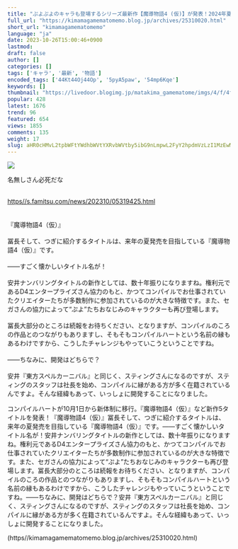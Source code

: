 ```yaml
---
title: "ぷよぷよのキャラも登場するシリーズ最新作【魔導物語4 (仮)】が発表！2024年夏発売へ "
full_url: "https://kimamagamematomemo.blog.jp/archives/25310020.html"
short_url: "kimamagamematomemo"
language: "ja"
date: 2023-10-26T15:00:46+0900
lastmod: 
draft: false
author: []
categories: []
tags: ['キャラ', '最新', '物語']
encoded_tags: ['44Kt44Oj44Op', '5pyA5paw', '54mp6Kqe']
keywords: []
thumbnail: "https://livedoor.blogimg.jp/matakima_gamematome/imgs/4/f/4f7cc322.jpg"
popular: 428
latest: 1676
trend: 96
featured: 654
views: 1855
comments: 135
weight: 17
slug: aHR0cHMvL2tpbWFtYWdhbWVtYXRvbWVtby5ibG9nLmpwL2FyY2hpdmVzLzI1MzEwMDIwLmh0bWw=
---
```


![](https://livedoor.blogimg.jp/matakima_gamematome/imgs/4/f/4f7cc322.jpg)

<div><p class='ui-sortable-handle'>名無しさん必死だな </p><br> <a target='_blank' href='https//s.famitsu.com/news/202310/05319425.html'>https//s.famitsu.com/news/202310/05319425.html</a> <br> <br> <br> 『魔導物語4（仮）』 <br> <br> 冨長そして、つぎに紹介するタイトルは、来年の夏発売を目指している『魔導物語4（仮）』です。 <br> <br> ――すごく懐かしいタイトル名が！ <br> <br> 安井ナンバリングタイトルの新作としては、数十年振りになりますね。権利元であるD4エンタープライズさん協力のもと、かつてコンパイルでお仕事されていたクリエイターたちが多数制作に参加されているのが大きな特徴です。また、セガさんの協力によって“ぷよ”たちおなじみのキャラクターも再び登場します。 <br> <br> 冨長大部分のところは続報をお待ちください、となりますが、コンパイルのころの作品とのつながりもありますし、そもそもコンパイルハートという名前の縁もあるわけですから、こうしたチャレンジもやっていこうということですね。 <br> <br> ――ちなみに、開発はどちらで？ <br> <br> 安井『東方スペルカーニバル』と同じく、スティングさんになるのですが、スティングのスタッフは社長を始め、コンパイルに縁がある方が多く在籍されているんですよ。そんな経緯もあって、いっしょに開発することになりました。<p>コンパイルハートが10月1日から新体制に移行。『魔導物語4（仮）』など新作5タイトルを発表！『魔導物語4（仮）』冨長そして、つぎに紹介するタイトルは、来年の夏発売を目指している『魔導物語4（仮）』です。――すごく懐かしいタイトル名が！安井ナンバリングタイトルの新作としては、数十年振りになりますね。権利元であるD4エンタープライズさん協力のもと、かつてコンパイルでお仕事されていたクリエイターたちが多数制作に参加されているのが大きな特徴です。また、セガさんの協力によって“ぷよ”たちおなじみのキャラクターも再び登場します。冨長大部分のところは続報をお待ちください、となりますが、コンパイルのころの作品とのつながりもありますし、そもそもコンパイルハートという名前の縁もあるわけですから、こうしたチャレンジもやっていこうということですね。――ちなみに、開発はどちらで？安井『東方スペルカーニバル』と同じく、スティングさんになるのですが、スティングのスタッフは社長を始め、コンパイルに縁がある方が多く在籍されているんですよ。そんな経緯もあって、いっしょに開発することになりました。</p></div>

(https//kimamagamematomemo.blog.jp/archives/25310020.html)
